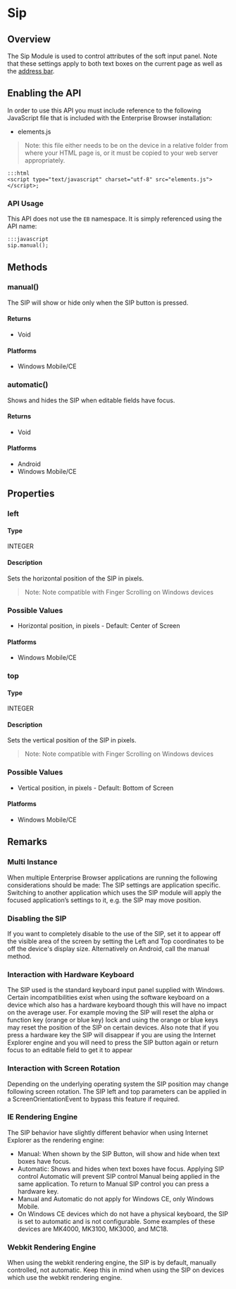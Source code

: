 # Sip
## Overview
The Sip Module is used to control attributes of the soft input panel. Note that these settings apply to both text boxes on the current page as well as the [address bar](../api/AddressBar).

## Enabling the API
In order to use this API you must include reference to the following JavaScript file that is included with the Enterprise Browser installation:

* elements.js 

> Note: this file either needs to be on the device in a relative folder from where your HTML page is, or it must be copied to your web server appropriately.

	:::html
    <script type="text/javascript" charset="utf-8" src="elements.js"></script>;

### API Usage
This API does not use the `EB` namespace. It is simply referenced using the API name:

	:::javascript
	sip.manual();

## Methods
### manual()
The SIP will show or hide only when the SIP button is pressed.

#### Returns
* Void

#### Platforms

* Windows Mobile/CE

### automatic()
Shows and hides the SIP when editable fields have focus.

#### Returns

* Void

#### Platforms

* Android
* Windows Mobile/CE

## Properties
### left
#### Type
<span class='text-info'>INTEGER</span>

#### Description
Sets the horizontal position of the SIP in pixels. 

> Note: Note compatible with Finger Scrolling on Windows devices

### Possible Values

* Horizontal position, in pixels - Default: Center of Screen

#### Platforms

* Windows Mobile/CE

### top
#### Type
<span class='text-info'>INTEGER</span> 
#### Description
Sets the vertical position of the SIP in pixels. 

> Note: Note compatible with Finger Scrolling on Windows devices

### Possible Values

* Vertical position, in pixels - Default: Bottom of Screen

#### Platforms

* Windows Mobile/CE

## Remarks
### Multi Instance
When multiple Enterprise Browser applications are running the following considerations should be made: The SIP settings are application specific. Switching to another application which uses the SIP module will apply the focused application’s settings to it, e.g. the SIP may move position.

### Disabling the SIP
If you want to completely disable to the use of the SIP, set it to appear off the visible area of the screen by setting the Left and Top coordinates to be off the device's display size. Alternatively on Android, call the manual method.

### Interaction with Hardware Keyboard
The SIP used is the standard keyboard input panel supplied with Windows. Certain incompatibilities exist when using the software keyboard on a device which also has a hardware keyboard though this will have no impact on the average user. For example moving the SIP will reset the alpha or function key (orange or blue key) lock and using the orange or blue keys may reset the position of the SIP on certain devices. Also note that if you press a hardware key the SIP will disappear if you are using the Internet Explorer engine and you will need to press the SIP button again or return focus to an editable field to get it to appear

### Interaction with Screen Rotation
Depending on the underlying operating system the SIP position may change following screen rotation. The SIP left and top parameters can be applied in a ScreenOrientationEvent to bypass this feature if required.

### IE Rendering Engine
The SIP behavior have slightly different behavior when using Internet Explorer as the rendering engine:

* Manual: When shown by the SIP Button, will show and hide when text boxes have focus.
* Automatic: Shows and hides when text boxes have focus. Applying SIP control Automatic will prevent SIP control Manual being applied in the same application. To return to Manual SIP control you can press a hardware key. 
* Manual and Automatic do not apply for Windows CE, only Windows Mobile.
* On Windows CE devices which do not have a physical keyboard, the SIP is set to automatic and is not configurable. Some examples of these devices are MK4000, MK3100, MK3000, and MC18.

### Webkit Rendering Engine
When using the webkit rendering engine, the SIP is by default, manually controlled, not automatic. Keep this in mind when using the SIP on devices which use the webkit rendering engine.